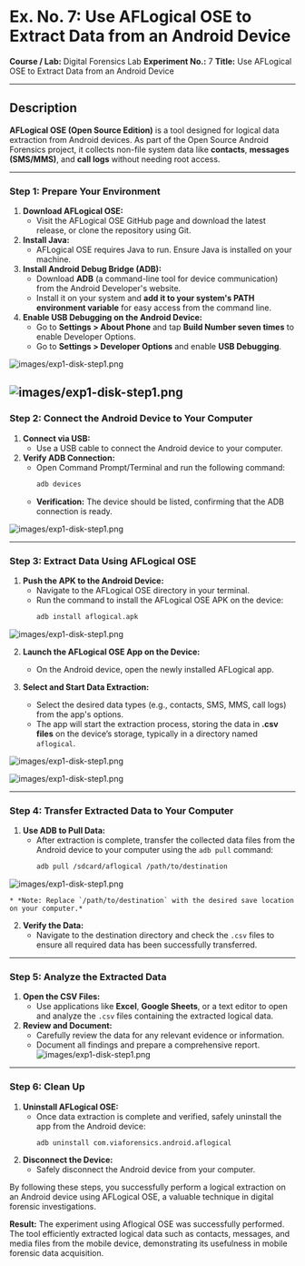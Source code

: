 # Ex. No. 7: Use AFLogical OSE to Extract Data from an Android Device

**Course / Lab:** Digital Forensics Lab
**Experiment No.:** 7
**Title:** Use AFLogical OSE to Extract Data from an Android Device

---

## Description
**AFLogical OSE (Open Source Edition)** is a tool designed for logical data extraction from Android devices. As part of the Open Source Android Forensics project, it collects non-file system data like **contacts**, **messages (SMS/MMS)**, and **call logs** without needing root access.

---

### Step 1: Prepare Your Environment

1.  **Download AFLogical OSE:**
    * Visit the AFLogical OSE GitHub page and download the latest release, or clone the repository using Git.
2.  **Install Java:**
    * AFLogical OSE requires Java to run. Ensure Java is installed on your machine.
3.  **Install Android Debug Bridge (ADB):**
    * Download **ADB** (a command-line tool for device communication) from the Android Developer's website.
    * Install it on your system and **add it to your system's PATH environment variable** for easy access from the command line.
4.  **Enable USB Debugging on the Android Device:**
    * Go to **Settings > About Phone** and tap **Build Number seven times** to enable Developer Options.
    * Go to **Settings > Developer Options** and enable **USB Debugging**.

![images/exp1-disk-step1.png](https://github.com/saisindhujasamineni-Esc/Digital-Forensics-Lab-/blob/main/Screenshots/7.1.png?raw=true)

![images/exp1-disk-step1.png](https://github.com/saisindhujasamineni-Esc/Digital-Forensics-Lab-/blob/main/Screenshots/7.3.png?raw=true)
---

### Step 2: Connect the Android Device to Your Computer

1.  **Connect via USB:**
    * Use a USB cable to connect the Android device to your computer.
2.  **Verify ADB Connection:**
    * Open Command Prompt/Terminal and run the following command:
        ```bash
        adb devices
        ```
    * **Verification:** The device should be listed, confirming that the ADB connection is ready.
   
![images/exp1-disk-step1.png](https://github.com/saisindhujasamineni-Esc/Digital-Forensics-Lab-/blob/main/Screenshots/7.13.jpeg?raw=true)

---

### Step 3: Extract Data Using AFLogical OSE

1.  **Push the APK to the Android Device:**
    * Navigate to the AFLogical OSE directory in your terminal.
    * Run the command to install the AFLogical OSE APK on the device:
        ```bash
        adb install aflogical.apk
        ```
![images/exp1-disk-step1.png](https://github.com/saisindhujasamineni-Esc/Digital-Forensics-Lab-/blob/main/Screenshots/7.7.png?raw=true)

2.  **Launch the AFLogical OSE App on the Device:**
    * On the Android device, open the newly installed AFLogical app.

  
3.  **Select and Start Data Extraction:**
    * Select the desired data types (e.g., contacts, SMS, MMS, call logs) from the app's options.
    * The app will start the extraction process, storing the data in **.csv files** on the device’s storage, typically in a directory named `aflogical`.

![images/exp1-disk-step1.png](https://github.com/saisindhujasamineni-Esc/Digital-Forensics-Lab-/blob/main/Screenshots/7.12.jpeg?raw=true)

![images/exp1-disk-step1.png](https://github.com/saisindhujasamineni-Esc/Digital-Forensics-Lab-/blob/main/Screenshots/7.11.jpeg?raw=true)

---

### Step 4: Transfer Extracted Data to Your Computer

1.  **Use ADB to Pull Data:**
    * After extraction is complete, transfer the collected data files from the Android device to your computer using the `adb pull` command:
        ```bash
        adb pull /sdcard/aflogical /path/to/destination
        ```
![images/exp1-disk-step1.png](https://github.com/saisindhujasamineni-Esc/Digital-Forensics-Lab-/blob/main/Screenshots/7.8.png?raw=true)

    * *Note: Replace `/path/to/destination` with the desired save location on your computer.*
2.  **Verify the Data:**
    * Navigate to the destination directory and check the `.csv` files to ensure all required data has been successfully transferred.

---

### Step 5: Analyze the Extracted Data

1.  **Open the CSV Files:**
    * Use applications like **Excel**, **Google Sheets**, or a text editor to open and analyze the `.csv` files containing the extracted logical data.
2.  **Review and Document:**
    * Carefully review the data for any relevant evidence or information.
    * Document all findings and prepare a comprehensive report.
![images/exp1-disk-step1.png](https://github.com/saisindhujasamineni-Esc/Digital-Forensics-Lab-/blob/main/Screenshots/7.9.png?raw=true)
---

### Step 6: Clean Up

1.  **Uninstall AFLogical OSE:**
    * Once data extraction is complete and verified, safely uninstall the app from the Android device:
        ```bash
        adb uninstall com.viaforensics.android.aflogical
        ```
2.  **Disconnect the Device:**
    * Safely disconnect the Android device from your computer.

By following these steps, you successfully perform a logical extraction on an Android device using AFLogical OSE, a valuable technique in digital forensic investigations.

**Result:**
The experiment using Aflogical OSE was successfully performed. The tool efficiently extracted logical data such as contacts, messages, and media files from the mobile device, demonstrating its usefulness in mobile forensic data acquisition.
